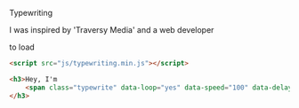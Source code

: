 Typewriting

I was inspired by 'Traversy Media' and a web developer

to load

```html
<script src="js/typewriting.min.js"></script>
```


```html
<h3>Hey, I'm
    <span class="typewrite" data-loop="yes" data-speed="100" data-delay="1000" data-words='["First Word", "Second Word ", "Third word"]'></span>
</h3>
```
